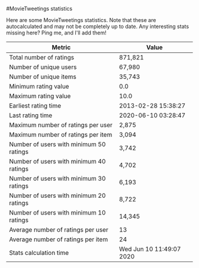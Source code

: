 #MovieTweetings statistics

Here are some MovieTweetings statistics. Note that these are autocalculated and may not be completely up to date. Any interesting stats missing here? Ping me, and I'll add them!

Metric | Value
--- | ---
Total number of ratings                 | 871,821
Number of unique users                  | 67,980
Number of unique items                  | 35,743
Minimum rating value                    | 0.0
Maximum rating value                    | 10.0
Earliest rating time                    | 2013-02-28 15:38:27
Last rating time                        | 2020-06-10 03:28:47
Maximum number of ratings per user      | 2,875
Maximum number of ratings per item      | 3,094
Number of users with minimum 50 ratings | 3,742
Number of users with minimum 40 ratings | 4,702
Number of users with minimum 30 ratings | 6,193
Number of users with minimum 20 ratings | 8,722
Number of users with minimum 10 ratings | 14,345
Average number of ratings per user      | 13
Average number of ratings per item      | 24
Stats calculation time                  | Wed Jun 10 11:49:07 2020

